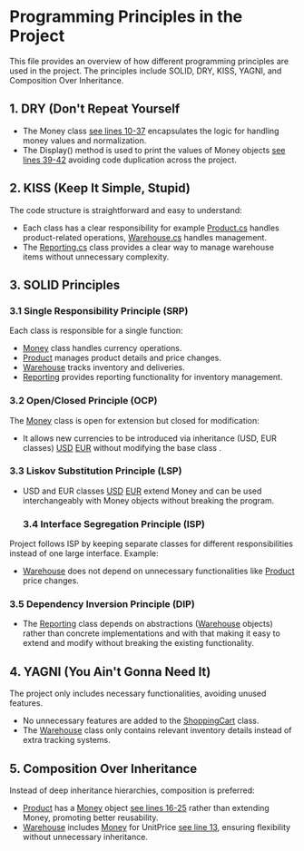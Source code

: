 # Programming Principles in the Project
This file provides an overview of how different programming principles are used in the project. The principles include SOLID, DRY, KISS, YAGNI, and Composition Over Inheritance.
## 1. DRY (Don't Repeat Yourself
- The Money class [see lines 10-37](https://github.com/MariaVlod/software-design-course/blob/main/lab-1/WarehouseLibrary/Money.cs#L10-L37) encapsulates the logic for handling money values and normalization.
- The Display() method is used to print the values of Money objects [see lines 39-42](https://github.com/MariaVlod/software-design-course/blob/main/lab-1/WarehouseLibrary/Money.cs#L39-L42) avoiding code duplication across the project.

## 2. KISS (Keep It Simple, Stupid)
The code structure is straightforward and easy to understand:

- Each class has a clear responsibility for example [Product.cs](./WarehouseLibrary/Product.cs) handles product-related operations, [Warehouse.cs](./WarehouseLibrary/Warehouse.cs) handles management.
- The [Reporting.cs](./WarehouseLibrary/Reporting.cs) class provides a clear way to manage warehouse items without unnecessary complexity.

## 3. SOLID Principles

### 3.1 Single Responsibility Principle (SRP)

Each class is responsible for a single function:

- [Money](./WarehouseLibrary/Money.cs) class handles currency operations.
- [Product](./WarehouseLibrary/Product.cs) manages product details and price changes.
- [Warehouse](./WarehouseLibrary/Warehouse.cs) tracks inventory and deliveries.
- [Reporting](./WarehouseLibrary/Reporting.cs) provides reporting functionality for inventory management.
### 3.2 Open/Closed Principle (OCP)

The [Money](./WarehouseLibrary/Money.cs) class is open for extension but closed for modification:

- It allows new currencies to be introduced via inheritance (USD, EUR classes) [USD](./WarehouseLibrary/USD.cs) [EUR](./WarehouseLibrary/EUR.cs) without modifying the base class .
### 3.3 Liskov Substitution Principle (LSP)

- USD and EUR classes [USD](./WarehouseLibrary/USD.cs) [EUR](./WarehouseLibrary/EUR.cs) extend Money and can be used interchangeably with Money objects without breaking the program.
  ### 3.4 Interface Segregation Principle (ISP)

Project follows ISP by keeping separate classes for different responsibilities instead of one large interface. Example:

- [Warehouse](./WarehouseLibrary/Warehouse.cs) does not depend on unnecessary functionalities like [Product](./WarehouseLibrary/Product.cs) price changes.

### 3.5 Dependency Inversion Principle (DIP)

- The [Reporting](./WarehouseLibrary/Reporting.cs) class depends on abstractions ([Warehouse](./WarehouseLibrary/Warehouse.cs) objects) rather than concrete implementations and with that making it easy to extend and modify without breaking the existing functionality.

## 4. YAGNI (You Ain't Gonna Need It)

The project only includes necessary functionalities, avoiding unused features.

- No unnecessary features are added to the [ShoppingCart](./WarehouseLibrary/ShoppingCart.cs) class.
- The [Warehouse](./WarehouseLibrary/Warehouse.cs) class only contains relevant inventory details instead of extra tracking systems.

## 5. Composition Over Inheritance

Instead of deep inheritance hierarchies, composition is preferred:

- [Product](./WarehouseLibrary/Product.cs) has a [Money](./WarehouseLibrary/Money.cs) object [see lines 16-25](https://github.com/MariaVlod/software-design-course/blob/main/lab-1/WarehouseLibrary/Product.cs#L16-L25) rather than extending Money, promoting better reusability. 
- [Warehouse](./WarehouseLibrary/Warehouse.cs) includes [Money](./WarehouseLibrary/Money.cs) for UnitPrice [see line 13](https://github.com/MariaVlod/software-design-course/blob/main/lab-1/WarehouseLibrary/Warehouse.cs#L13), ensuring flexibility without unnecessary inheritance.
